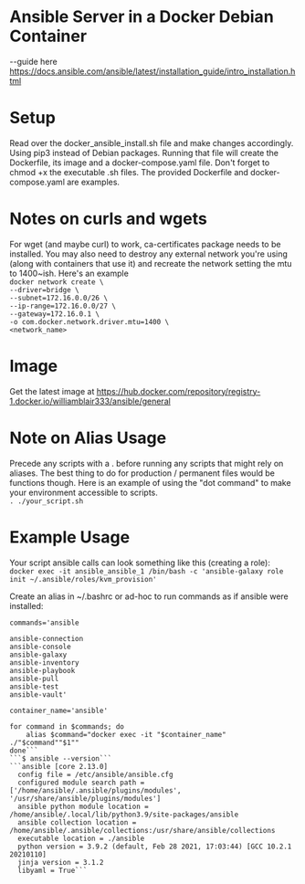 # Ansible Server in a Docker Debian Container

--guide here https://docs.ansible.com/ansible/latest/installation_guide/intro_installation.html

# Setup 
Read over the docker_ansible_install.sh file and make changes accordingly.  Using pip3 instead of Debian packages.  Running that file will create the Dockerfile, its image and a docker-compose.yaml file.  Don't forget to chmod +x the executable .sh files. The provided Dockerfile and docker-compose.yaml are examples.

# Notes on curls and wgets
For wget (and maybe curl) to work, ca-certificates package needs to be installed.  You may also need to destroy any external network you're using (along with containers that use it) and recreate the network setting the mtu to 1400~ish.  Here's an example  
    ```docker network create \```  
    ```--driver=bridge \```  
    ```--subnet=172.16.0.0/26 \```  
    ```--ip-range=172.16.0.0/27 \```  
    ```--gateway=172.16.0.1 \```  
    ```-o com.docker.network.driver.mtu=1400 \```  
    ```<network_name>```  
  
# Image
Get the latest image at https://hub.docker.com/repository/registry-1.docker.io/williamblair333/ansible/general

# Note on Alias Usage

Precede any scripts with a . before running any scripts that might rely on aliases.  The best thing to do for production / permanent files would be functions though.  Here is an example of using the "dot command" to make your environment accessible to scripts.  
```. ./your_script.sh```  

# Example Usage

Your script ansible calls can look something like this (creating a role):  
```docker exec -it ansible_ansible_1 /bin/bash -c 'ansible-galaxy role init ~/.ansible/roles/kvm_provision'```  
  
Create an alias in ~/.bashrc or ad-hoc to run commands as if ansible were installed:  
  
```commands='ansible```  
```ansible-config
ansible-connection
ansible-console
ansible-galaxy
ansible-inventory
ansible-playbook
ansible-pull
ansible-test
ansible-vault'

container_name='ansible'

for command in $commands; do 
	alias $command="docker exec -it "$container_name" ./"$command""$1""
done```  
```$ ansible --version```  
```ansible [core 2.13.0]
  config file = /etc/ansible/ansible.cfg
  configured module search path = ['/home/ansible/.ansible/plugins/modules', '/usr/share/ansible/plugins/modules']
  ansible python module location = /home/ansible/.local/lib/python3.9/site-packages/ansible
  ansible collection location = /home/ansible/.ansible/collections:/usr/share/ansible/collections
  executable location = ./ansible
  python version = 3.9.2 (default, Feb 28 2021, 17:03:44) [GCC 10.2.1 20210110]
  jinja version = 3.1.2
  libyaml = True```
